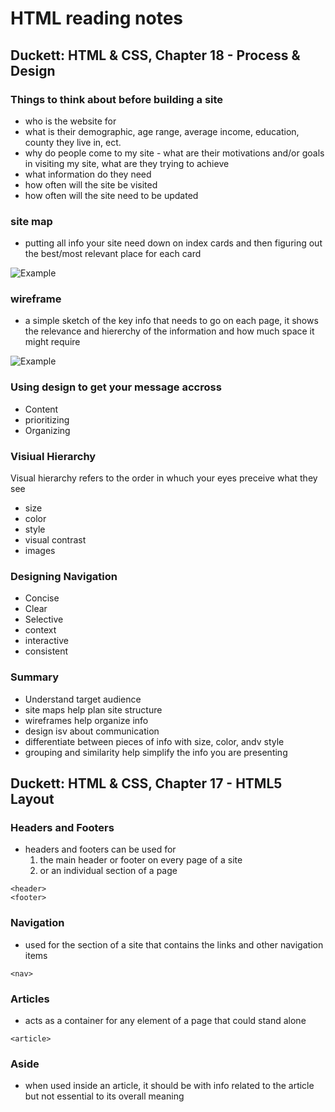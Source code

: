 # HTML reading notes

## Duckett: HTML & CSS, Chapter 18 - Process & Design

### Things to think about before building a site

- who is the website for
- what is their demographic, age range, average income, education, county they live in, ect.
- why do people come to my site - what are their motivations and/or goals in visiting my site, what are they trying to achieve
- what information do they need
- how often will the site be visited
- how often will the site need to be updated

### site map

- putting all info your site need down on index cards and then figuring out the best/most relevant place for each card

![Example](https://www.google.com/url?sa=i&url=https%3A%2F%2Fwww.pinterest.com%2Fpin%2F464011567854073042%2F&psig=AOvVaw25_7-BiQZZh3BbI6i2Fo-h&ust=1595451324371000&source=images&cd=vfe&ved=0CAIQjRxqFwoTCKjJq72d3-oCFQAAAAAdAAAAABAD)

### wireframe

- a simple sketch of the key info that needs to go on each page, it shows the relevance and hiererchy of the information and how much space it might require

![Example](https://www.comentum.com/images/wireframes-sample/ecommerce/home.png)

### Using design to get your message accross

- Content
- prioritizing
- Organizing

### Visiual Hierarchy

Visual hierarchy refers to the order in whuch your eyes preceive what they see

- size
- color
- style
- visual contrast
- images

### Designing Navigation

- Concise
- Clear
- Selective
- context
- interactive
- consistent

### Summary

- Understand target audience
- site maps help plan site structure
- wireframes help organize info
- design isv about communication
- differentiate between pieces of info with size, color, andv style
- grouping and similarity help simplify the info you are presenting

## Duckett: HTML & CSS, Chapter 17 - HTML5 Layout

### Headers and Footers

- headers and footers can be used for 
    1. the main header or footer on every page of a site
    1. or an individual section of a page

```
<header>
<footer>
```

### Navigation

- used for the section of a site that contains the links and other navigation items

```
<nav>
```
### Articles

- acts as a container for any element of a page that could stand alone

```
<article>
```

### Aside

- when used inside an article, it should be with info related to the article but not essential to its overall meaning
